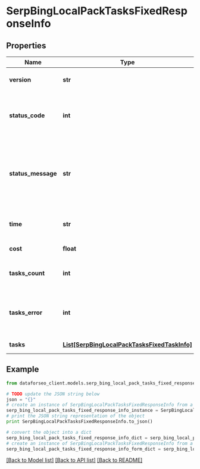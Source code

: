 # SerpBingLocalPackTasksFixedResponseInfo


## Properties

Name | Type | Description | Notes
------------ | ------------- | ------------- | -------------
**version** | **str** | the current version of the API | [optional] 
**status_code** | **int** | general status code you can find the full list of the response codes here | [optional] 
**status_message** | **str** | general informational message you can find the full list of general informational messages here | [optional] 
**time** | **str** | total execution time, seconds | [optional] 
**cost** | **float** | total tasks cost, USD | [optional] 
**tasks_count** | **int** | the number of tasks in the tasks array | [optional] 
**tasks_error** | **int** | the number of tasks in the tasks array returned with an error | [optional] 
**tasks** | [**List[SerpBingLocalPackTasksFixedTaskInfo]**](SerpBingLocalPackTasksFixedTaskInfo.md) | array of tasks | [optional] 

## Example

```python
from dataforseo_client.models.serp_bing_local_pack_tasks_fixed_response_info import SerpBingLocalPackTasksFixedResponseInfo

# TODO update the JSON string below
json = "{}"
# create an instance of SerpBingLocalPackTasksFixedResponseInfo from a JSON string
serp_bing_local_pack_tasks_fixed_response_info_instance = SerpBingLocalPackTasksFixedResponseInfo.from_json(json)
# print the JSON string representation of the object
print SerpBingLocalPackTasksFixedResponseInfo.to_json()

# convert the object into a dict
serp_bing_local_pack_tasks_fixed_response_info_dict = serp_bing_local_pack_tasks_fixed_response_info_instance.to_dict()
# create an instance of SerpBingLocalPackTasksFixedResponseInfo from a dict
serp_bing_local_pack_tasks_fixed_response_info_form_dict = serp_bing_local_pack_tasks_fixed_response_info.from_dict(serp_bing_local_pack_tasks_fixed_response_info_dict)
```
[[Back to Model list]](../README.md#documentation-for-models) [[Back to API list]](../README.md#documentation-for-api-endpoints) [[Back to README]](../README.md)


